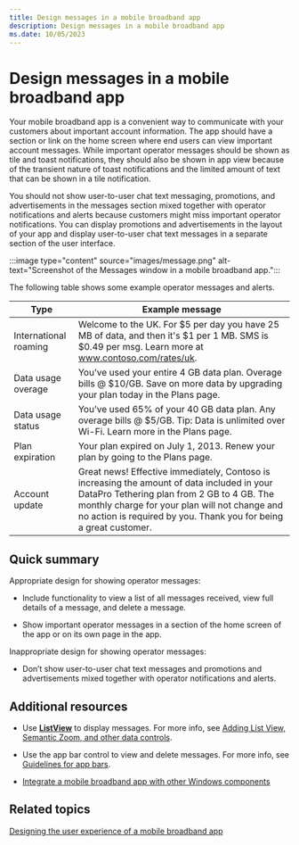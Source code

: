 ```yaml
---
title: Design messages in a mobile broadband app
description: Design messages in a mobile broadband app
ms.date: 10/05/2023
---
```


# Design messages in a mobile broadband app

Your mobile broadband app is a convenient way to communicate with your customers about important account information. The app should have a section or link on the home screen where end users can view important account messages. While important operator messages should be shown as tile and toast notifications, they should also be shown in app view because of the transient nature of toast notifications and the limited amount of text that can be shown in a tile notification.

You should not show user-to-user chat text messaging, promotions, and advertisements in the messages section mixed together with operator notifications and alerts because customers might miss important operator notifications. You can display promotions and advertisements in the layout of your app and display user-to-user chat text messages in a separate section of the user interface.

:::image type="content" source="images/message.png" alt-text="Screenshot of the Messages window in a mobile broadband app.":::

The following table shows some example operator messages and alerts.

| Type | Example message |
|--|--|
| International roaming | Welcome to the UK. For $5 per day you have 25 MB of data, and then it's $1 per 1 MB. SMS is $0.49 per msg. Learn more at www.contoso.com/rates/uk. |
| Data usage overage | You’ve used your entire 4 GB data plan. Overage bills @ $10/GB. Save on more data by upgrading your plan today in the Plans page. |
| Data usage status | You’ve used 65% of your 40 GB data plan. Any overage bills @ $5/GB. Tip: Data is unlimited over Wi-Fi. Learn more in the Plans page. |
| Plan expiration | Your plan expired on July 1, 2013. Renew your plan by going to the Plans page. |
| Account update | Great news! Effective immediately, Contoso is increasing the amount of data included in your DataPro Tethering plan from 2 GB to 4 GB. The monthly charge for your plan will not change and no action is required by you. Thank you for being a great customer. |

## Quick summary

Appropriate design for showing operator messages:

- Include functionality to view a list of all messages received, view full details of a message, and delete a message.

- Show important operator messages in a section of the home screen of the app or on its own page in the app.

Inappropriate design for showing operator messages:

- Don’t show user-to-user chat text messages and promotions and advertisements mixed together with operator notifications and alerts.

## Additional resources

- Use [**ListView**](/previous-versions/windows/apps/br211837(v=win.10)) to display messages. For more info, see [Adding List View, Semantic Zoom, and other data controls](/previous-versions/windows/apps/hh465409(v=win.10)).

- Use the app bar control to view and delete messages. For more info, see [Guidelines for app bars](/windows/uwp/controls-and-patterns/app-bars).

- [Integrate a mobile broadband app with other Windows components](integrate-a-mobile-broadband-app-with-other-windows-components.md#tile-and-toast-notifications)

## Related topics

[Designing the user experience of a mobile broadband app](designing-the-user-experience-of-a-mobile-broadband-app.md)
